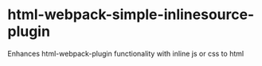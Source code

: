 # html-webpack-simple-inlinesource-plugin
Enhances  html-webpack-plugin functionality  with inline js or css to html
